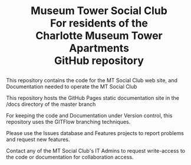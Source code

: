 # <p align="center">Museum Tower Social Club<br/>For residents of the <br/> Charlotte Museum Tower Apartments<br/>GitHub repository</p>

This repository contains the code for the MT Social Club web site, and Documentation needed to operate the MT Social Club

This repository hosts the GitHub Pages static documentation site in the /docs directory of the master branch

For keeping the code and Documentation under Version control, this repository uses the GITFlow branching techniques.

Please use the Issues database and Features projects to report problems and request new features.

Contact any of the MT Social Club's IT Admins to request write-access to the code or documentation for collaboration access.
